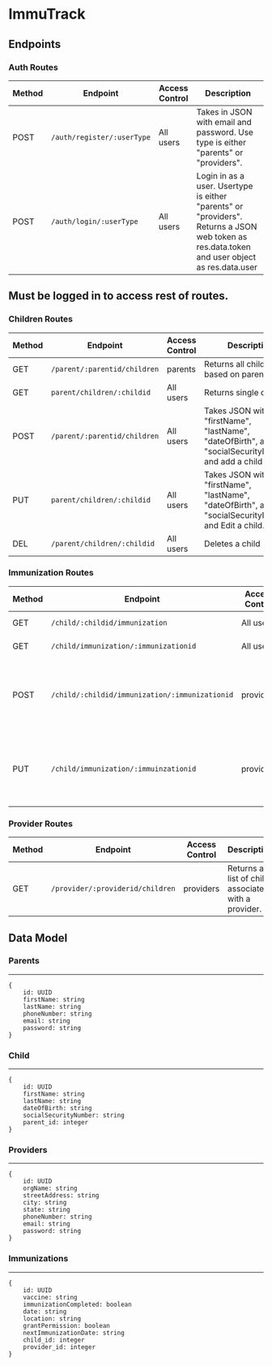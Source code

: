 # ImmuTrack

## Endpoints

### Auth Routes

| Method | Endpoint                   | Access Control | Description                                                                                                                                  |
| ------ | -------------------------- | -------------- | -------------------------------------------------------------------------------------------------------------------------------------------- |
| POST   | `/auth/register/:userType` | All users      | Takes in JSON with email and password. Use type is either "parents" or "providers".                                                          |
| POST   | `/auth/login/:userType`    | All users      | Login in as a user. Usertype is either "parents" or "providers". Returns a JSON web token as res.data.token and user object as res.data.user |  |

## Must be logged in to access rest of routes.

### Children Routes

| Method | Endpoint                     | Access Control | Description                                                                                          |
| ------ | ---------------------------- | -------------- | ---------------------------------------------------------------------------------------------------- |
| GET    | `/parent/:parentid/children` | parents        | Returns all children based on parent's id.                                                           |
| GET    | `parent/children/:childid`   | All users      | Returns single child                                                                                 |
| POST   | `/parent/:parentid/children` | All users      | Takes JSON with "firstName", "lastName", "dateOfBirth", and "socialSecurityNumber" and add a child   |
| PUT    | `parent/children/:childid`   | All users      | Takes JSON with "firstName", "lastName", "dateOfBirth", and "socialSecurityNumber" and Edit a child. |
| DEL    | `/parent/children/:childid`  | All users      | Deletes a child                                                                                      |

### Immunization Routes

| Method | Endpoint                                       | Access Control | Description                                                                                                                   |
| ------ | ---------------------------------------------- | -------------- | ----------------------------------------------------------------------------------------------------------------------------- |
| GET    | `/child/:childid/immunization`                 | All users      | Returns a child's immunizations.                                                                                              |
| GET    | `/child/immunization/:immunizationid`          | All users      | Returns a single immunizations.                                                                                               |
| POST   | `/child/:childid/immunization/:immunizationid` | providers      | Takes JSON with "vaccine", "date", "location", "immunizationCompleted", and "nextImmunizationDate" and adds an imunizations.  |
| PUT    | `/child/immunization/:immuinzationid`          | providers      | Takes JSON with "vaccine", "date", "location", "immunizationCompleted", and "nextImmunizationDate" and edits an imunizations. |

### Provider Routes

| Method | Endpoint                         | Access Control | Description                                         |
| ------ | -------------------------------- | -------------- | --------------------------------------------------- |
| GET    | `/provider/:providerid/children` | providers      | Returns a list of child associated with a provider. |

## Data Model

### Parents

---

```
{
    id: UUID
    firstName: string
    lastName: string
    phoneNumber: string
    email: string
    password: string
}
```

### Child

---

```
{
    id: UUID
    firstName: string
    lastName: string
    dateOfBirth: string
    socialSecurityNumber: string
    parent_id: integer
}
```

### Providers

---

```
{
    id: UUID
    orgName: string
    streetAddress: string
    city: string
    state: string
    phoneNumber: string
    email: string
    password: string
}
```

### Immunizations

---

```
{
    id: UUID
    vaccine: string
    immunizationCompleted: boolean
    date: string
    location: string
    grantPermission: boolean
    nextImmunizationDate: string
    child_id: integer
    provider_id: integer
}
```
